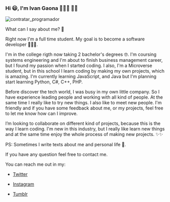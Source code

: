 ### Hi 😃, I'm Ivan Gaona 👨🏻‍💻 👋🏻

![contratar_programador](https://user-images.githubusercontent.com/73128809/144904249-cfe13146-abe4-4e27-aa40-f3ca1763a620.jpg)



What can I say about me? 🤔

Right now I'm a full time student. My goal is to become a software developer 👨🏻‍💻.


I'm in the college rigth now taking 2 bachelor's degrees 🤓. I'm coursing systems engineering and I'm about to finish business management career, but I found my passion when I started coding. I also, I'm a Microverse student, but in this school I learn coding by making my own projects, which is amazing. I'm currently learning JavaScript, and Java but I'm planning start learning Python, C#, C++, PHP. 


Before discover the tech world, I was busy in my own little company. So I have experience leading people and working with all kind of people. At the same time I really like to try new things. I also like to meet new people. I'm friendly and if you have some feedback about me, or my projects, feel free to let me know how can I improve. 

I’m looking to collaborate on different kind of projects, because this is the way I learn coding. I'm new in this industry, but I really like learn new things and at the same time enjoy the whole process of making new projects. ✨✨

PS: Sometimes I write texts about me and personal life 📝. 

If you have any question feel free to contact me. 

You can reach me out in my: 
- <a href="https://twitter.com/ivangaona92">Twitter</a>

- <a href="https://www.instagram.com/ivan_gaona/?hl=es-la">Instagram</a>

- <a href="https://ivan-gaona.tumblr.com/">Tumblr</a>
 
